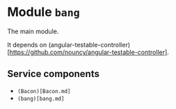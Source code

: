 # Module `bang`

The main module.

It depends on (angular-testable-controller)[https://github.com/nouncy/angular-testable-controller].





## Service components

* `(Bacon)[Bacon.md]`
* `(bang)[bang.md]`
